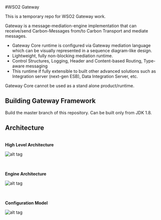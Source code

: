 #WSO2 Gateway 

This is a temporary repo for WSO2 Gateway work.

Gateway is a message-mediation-engine implementation that can receive/send Carbon-Messages 
from/to Carbon Transport and mediate messages. 

- Gateway Core runtime is configured via Gateway mediation language 
which can be visually represented in a sequence diagram-like design.   
- Lightweight, fully non-blocking mediation runtime. 
- Control Structures, Logging, Header and Content-based Routing, Type-aware messaging
- This runtime if fully extensible to built other advanced solutions such as Integration server (next-gen ESB), Data Integration Server, etc. 

Gateway Core cannot be used as a stand alone product/runtime. 


Building Gateway Framework
--------------------------

Build the master branch of this repository.
Can be built only from JDK 1.8.



Architecture
------------

<br/>
<b>High Level Architecture</b>
<br/>

![alt tag](docs/gw-architecture.png)



<br/><br/>
<b>Engine Architecture</b>
<br/>

![alt tag](docs/engine-architecture.png)



<br/><br/>
<b>Configuration Model</b>
<br/>

![alt tag](docs/config-model.png)

